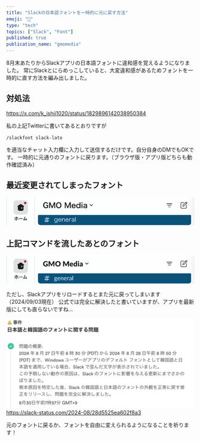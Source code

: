 ```yaml
---
title: "Slackの日本語フォントを一時的に元に戻す方法"
emoji: "📝"
type: "tech"
topics: ["Slack", "Font"]
published: true
publication_name: "gmomedia"
---
```


8月末あたりからSlackアプリの日本語フォントに違和感を覚えるようになりました。
常にSlackとにらめっこしていると、大変違和感があるためフォントを一時的に直す方法を編み出しました。

## 対処法
https://x.com/k_ishii1020/status/1829896142038950384

私の上記Twitterに書いてあるとおりですが

```
/slackfont slack-lato
```
を適当なチャット入力欄に入力して送信するだけです。自分自身のDMでもOKです。
一時的に元通りのフォントに戻ります。（ブラウザ版・アプリ版どちらも動作確認済み）

## 最近変更されてしまったフォント
![](/images/1e1663d01725e3/2.png)

## 上記コマンドを流したあとのフォント
![](/images/1e1663d01725e3/3.png)



ただし、Slackアプリをリロードするとまた元に戻ってしまいます（2024/09/03現在）
公式では完全に解決したと書いていますが、アプリを最新版にしても直らないですね…


![](/images/1e1663d01725e3/1.png)
https://slack-status.com/2024-08/28d5525ea602f8a3


元のフォントに戻るか、フォントを自由に変えられるようになることを祈ります！
